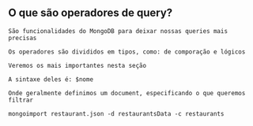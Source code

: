 ## O que são operadores de query?

```
São funcionalidades do MongoDB para deixar nossas queries mais precisas
```

```
Os operadores são divididos em tipos, como: de comporação e lógicos
```

```
Veremos os mais importantes nesta seção
```

```
A sintaxe deles é: $nome
```

```
Onde geralmente definimos um document, especificando o que queremos filtrar
```

```
mongoimport restaurant.json -d restaurantsData -c restaurants
```
